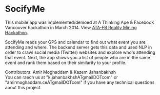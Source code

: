 <h1>SocifyMe</h1>
<p>This mobile app was implemented/demoed at A Thinking Ape & Facebook Vancouver hackathon in March 2014. View <a href="https://www.eventbrite.ca/e/augment-your-reality-24-hour-hackathon-registration-10431529987">ATA-FB Reality Mining Hackathon</a>.</p>

<p>SocifyMe reads your GPS and calendar to find out what event you are attending and where. The backend server gets this data and used NLP in order to crawl social media (Twitter) websites and explore who's attending that event. Next, the app shows you a list of people who are in the same event and rank them based on their similarity to your profile.</p>

<p>Contributors: Amir Moghaddam & Kazem Jahanbakhsh<br/>
You can raech us at "k.jahanbakhshATgmailDOTcom" or "amirmoghaddam.ceATgmailDOTcom" if you have any technical questions about this project.
</p>
